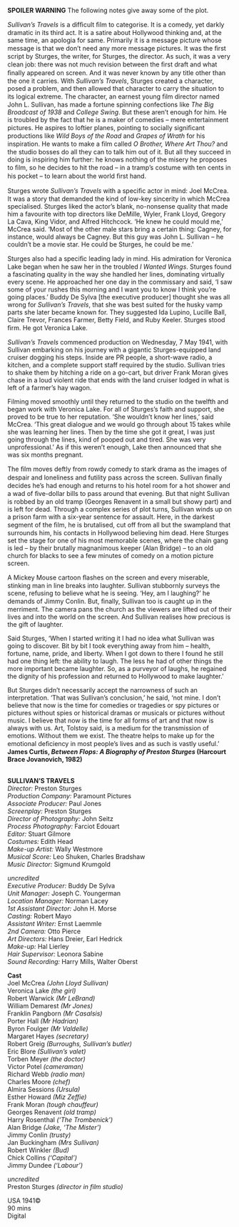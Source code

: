 



**SPOILER WARNING** The following notes give away some of the plot.

_Sullivan’s Travels_ is a difﬁcult ﬁlm to categorise. It is a comedy, yet darkly dramatic in its third act. It is a satire about Hollywood thinking and, at the same time, an apologia for same. Primarily it is a message picture whose message is that we don’t need any more message pictures. It was the ﬁrst script by Sturges, the writer, for Sturges, the director. As such, it was a very clean job: there was not much revision between the ﬁrst draft and what ﬁnally appeared on screen. And it was never known by any title other than the one it carries. With _Sullivan’s Travels_, Sturges created a character, posed a problem, and then allowed that character to carry the situation to its logical extreme. The character, an earnest young ﬁlm director named John L. Sullivan, has made a fortune spinning confections like _The Big Broadcast of 1938_ and _College Swing_. But these aren’t enough for him. He is troubled by the fact that he is a maker of comedies – mere entertainment pictures. He aspires to loftier planes, pointing to socially signiﬁcant productions like _Wild Boys of the Road_ and _Grapes of Wrath_ for his inspiration. He wants to make a ﬁlm called _O Brother, Where Art Thou?_ and the studio bosses do all they can to talk him out of it. But all they succeed in doing is inspiring him further: he knows nothing of the misery he proposes to ﬁlm, so he decides to hit the road – in a tramp’s costume with ten cents in his pocket – to learn about the world ﬁrst hand.

Sturges wrote _Sullivan’s Travels_ with a speciﬁc actor in mind: Joel McCrea. It was a story that demanded the kind of low-key sincerity in which McCrea specialised. Sturges liked the actor’s blank, no-nonsense quality that made him a favourite with top directors like DeMille, Wyler, Frank Lloyd, Gregory La Cava, King Vidor, and Alfred Hitchcock. ‘He knew he could mould me,’ McCrea said. ‘Most of the other male stars bring a certain thing: Cagney, for instance, would always be Cagney. But this guy was John L. Sullivan – he couldn’t be a movie star. He could be Sturges, he could be me.’

Sturges also had a speciﬁc leading lady in mind. His admiration for Veronica Lake began when he saw her in the troubled _I Wanted Wings_. Sturges found a fascinating quality in the way she handled her lines, dominating virtually every scene. He approached her one day in the commissary and said, ‘I saw some of your rushes this morning and I want you to know I think you’re going places.’ Buddy De Sylva [the executive producer] thought she was all wrong for _Sullivan’s Travels_, that she was best suited for the husky vamp parts she later became known for. They suggested Ida Lupino, Lucille Ball, Claire Trevor, Frances Farmer, Betty Field, and Ruby Keeler. Sturges stood ﬁrm. He got Veronica Lake.

_Sullivan’s Travels_ commenced production on Wednesday, 7 May 1941, with Sullivan embarking on his journey with a gigantic Sturges-equipped land cruiser dogging his steps. Inside are PR people, a short-wave radio, a kitchen, and a complete support staff required by the studio. Sullivan tries to shake them by hitching a ride on a go-cart, but driver Frank Moran gives chase in a loud violent ride that ends with the land cruiser lodged in what is left of a farmer’s hay wagon.

Filming moved smoothly until they returned to the studio on the twelfth and began work with Veronica Lake. For all of Sturges’s faith and support, she proved to be true to her reputation. ‘She wouldn’t know her lines,’ said McCrea. ‘This great dialogue and we would go through about 15 takes while she was learning her lines. Then by the time she got it great, I was just going through the lines, kind of pooped out and tired. She was very unprofessional.’ As if this weren’t enough, Lake then announced that she was six months pregnant.

The ﬁlm moves deftly from rowdy comedy to stark drama as the images of despair and loneliness and futility pass across the screen. Sullivan ﬁnally decides he’s had enough and returns to his hotel room for a hot shower and a wad of ﬁve-dollar bills to pass around that evening. But that night Sullivan is robbed by an old tramp (Georges Renavent in a small but showy part) and is left for dead. Through a complex series of plot turns, Sullivan winds up on a prison farm with a six-year sentence for assault. Here, in the darkest segment of the ﬁlm, he is brutalised, cut off from all but the swampland that surrounds him, his contacts in Hollywood believing him dead. Here Sturges set the stage for one of his most memorable scenes, where the chain gang is led – by their brutally magnanimous keeper (Alan Bridge) – to an old church for blacks to see a few minutes of comedy on a motion picture screen.

A Mickey Mouse cartoon ﬂashes on the screen and every miserable, stinking man in line breaks into laughter. Sullivan stubbornly surveys the scene, refusing to believe what he is seeing. ‘Hey, am I laughing?’ he demands of Jimmy Conlin. But, ﬁnally, Sullivan too is caught up in the merriment. The camera pans the church as the viewers are lifted out of their lives and into the world on the screen. And Sullivan realises how precious is the gift of laughter.

Said Sturges, ‘When I started writing it I had no idea what Sullivan was going to discover. Bit by bit I took everything away from him – health, fortune, name, pride, and liberty. When I got down to there I found he still had one thing left: the ability to laugh. The less he had of other things the more important became laughter. So, as a purveyor of laughs, he regained the dignity of his profession and returned to Hollywood to make laughter.’

But Sturges didn’t necessarily accept the narrowness of such an interpretation. ‘That was Sullivan’s conclusion,’ he said, ‘not mine. I don’t believe that now is the time for comedies or tragedies or spy pictures or pictures without spies or historical dramas or musicals or pictures without music. I believe that now is the time for all forms of art and that now is always with us. Art, Tolstoy said, is a medium for the transmission of emotions. Without them we exist. The theatre helps to make up for the emotional deﬁciency in most people’s lives and as such is vastly useful.’  
**James Curtis, _Between Flops: A Biography of Preston Sturges_  (Harcourt Brace Jovanovich, 1982)**  
<br>

**SULLIVAN’S TRAVELS**  
_Director:_ Preston Sturges  
_Production Company:_ Paramount Pictures  
_Associate Producer:_ Paul Jones  
_Screenplay:_ Preston Sturges  
_Director of Photography:_ John Seitz  
_Process Photography:_ Farciot Edouart  
_Editor:_ Stuart Gilmore  
_Costumes:_ Edith Head  
_Make-up Artist:_ Wally Westmore  
_Musical Score:_ Leo Shuken, Charles Bradshaw  
_Music Director:_ Sigmund Krumgold  

_uncredited_  
_Executive Producer:_ Buddy De Sylva  
_Unit Manager:_ Joseph C. Youngerman  
_Location Manager:_ Norman Lacey  
_1st Assistant Director:_ John H. Morse  
_Casting:_ Robert Mayo  
_Assistant Writer:_ Ernst Laemmle  
_2nd Camera:_ Otto Pierce  
_Art Directors:_ Hans Dreier, Earl Hedrick  
_Make-up:_ Hal Lierley  
_Hair Supervisor:_ Leonora Sabine  
_Sound Recording:_ Harry Mills, Walter Oberst  

**Cast**  
Joel McCrea _(John Lloyd Sullivan)_  
Veronica Lake _(the girl)_  
Robert Warwick _(Mr LeBrand)_  
William Demarest _(Mr Jones)_  
Franklin Pangborn _(Mr Casalsis)_  
Porter Hall _(Mr Hadrian)_  
Byron Foulger _(Mr Valdelle)_  
Margaret Hayes _(secretary)_  
Robert Greig _(Burroughs, Sullivan’s butler)_  
Eric Blore _(Sullivan’s valet)_  
Torben Meyer _(the doctor)_  
Victor Potel _(cameraman)_  
Richard Webb _(radio man)_  
Charles Moore _(chef)_  
Almira Sessions _(Ursula)_  
Esther Howard _(Miz Zeffie)_  
Frank Moran _(tough chauffeur)_  
Georges Renavent _(old tramp)_  
Harry Rosenthal _(‘The Trombenick’)_  
Alan Bridge _(Jake, ‘The Mister’)_  
Jimmy Conlin _(trusty)_  
Jan Buckingham _(Mrs Sullivan)_  
Robert Winkler _(Bud)_  
Chick Collins _(‘Capital’)_  
Jimmy Dundee _(‘Labour’)_  

_uncredited_  
Preston Sturges _(director in film studio)_  

USA 1941©  
90 mins  
Digital  
<!--stackedit_data:
eyJoaXN0b3J5IjpbMjYyOTEzMTg0XX0=
-->